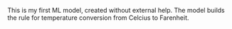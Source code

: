 This is my first ML model, created without external help. The model builds the rule for temperature conversion from Celcius to Farenheit. 
